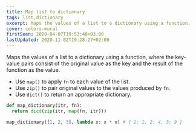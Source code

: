 ```yaml
---
title: Map list to dictionary
tags: list,dictionary
excerpt: Maps the values of a list to a dictionary using a function.
cover: colors-mural
firstSeen: 2020-04-07T19:53:48+03:00
lastUpdated: 2020-11-02T19:28:27+02:00
---
```


Maps the values of a list to a dictionary using a function, where the key-value pairs consist of the original value as the key and the result of the function as the value.

- Use `map()` to apply `fn` to each value of the list.
- Use `zip()` to pair original values to the values produced by `fn`.
- Use `dict()` to return an appropriate dictionary.

```py
def map_dictionary(itr, fn):
  return dict(zip(itr, map(fn, itr)))
```

```py
map_dictionary([1, 2, 3], lambda x: x * x) # { 1: 1, 2: 4, 3: 9 }
```
